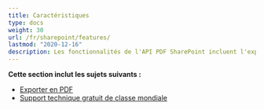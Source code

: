 ```yaml
---
title: Caractéristiques 
type: docs
weight: 30
url: /fr/sharepoint/features/
lastmod: "2020-12-16"
description: Les fonctionnalités de l'API PDF SharePoint incluent l'exportation en PDF et le support technique gratuit.
---
```


**Cette section inclut les sujets suivants :**

- [Exporter en PDF](/pdf/fr/sharepoint/export-to-pdf/)
- [Support technique gratuit de classe mondiale](/pdf/fr/sharepoint/world-class-free-technical-support/)